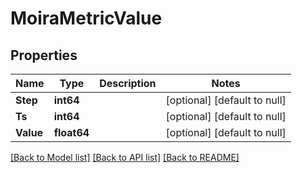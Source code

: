 # MoiraMetricValue

## Properties
Name | Type | Description | Notes
------------ | ------------- | ------------- | -------------
**Step** | **int64** |  | [optional] [default to null]
**Ts** | **int64** |  | [optional] [default to null]
**Value** | **float64** |  | [optional] [default to null]

[[Back to Model list]](../README.md#documentation-for-models) [[Back to API list]](../README.md#documentation-for-api-endpoints) [[Back to README]](../README.md)

